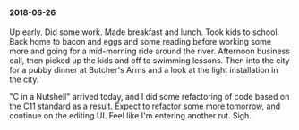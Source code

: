 #### 2018-06-26

Up early. Did some work. Made breakfast and lunch. Took kids to school. Back home to bacon and eggs and some reading before working some more and going for a mid-morning ride around the river. Afternoon business call, then picked up the kids and off to swimming lessons. Then into the city for a pubby dinner at Butcher's Arms and a look at the light installation in the city.

"C in a Nutshell" arrived today, and I did some refactoring of code based on the C11 standard as a result. Expect to refactor some more tomorrow, and continue on the editing UI. Feel like I'm entering another rut. Sigh.